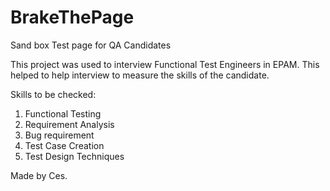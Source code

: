 # BrakeThePage
Sand box Test page for QA Candidates

This project was used to interview Functional Test Engineers in EPAM.
This helped to help interview to measure the skills of the candidate.


Skills to be checked:

1. Functional Testing
2. Requirement Analysis
3. Bug requirement
4. Test Case Creation
5. Test Design Techniques


Made by Ces.
